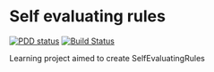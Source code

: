 # Self evaluating rules

[![PDD
status](http://www.0pdd.com/svg?name=nergal-perm/self-ev-rules)](http://www.0pdd.com/p?name=nergal-perm/self-ev-rules)
[![Build Status](https://travis-ci.org/nergal-perm/self-ev-rules.svg?branch=master)](https://travis-ci.org/nergal-perm/self-ev-rules)

Learning project aimed to create SelfEvaluatingRules
